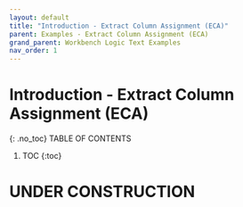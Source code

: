 ```yaml
---
layout: default
title: "Introduction - Extract Column Assignment (ECA)"
parent: Examples - Extract Column Assignment (ECA)
grand_parent: Workbench Logic Text Examples
nav_order: 1
---
```


# Introduction - Extract Column Assignment (ECA)
{: .no_toc}
TABLE OF CONTENTS 
1. TOC
{:toc}  
 
# UNDER CONSTRUCTION

